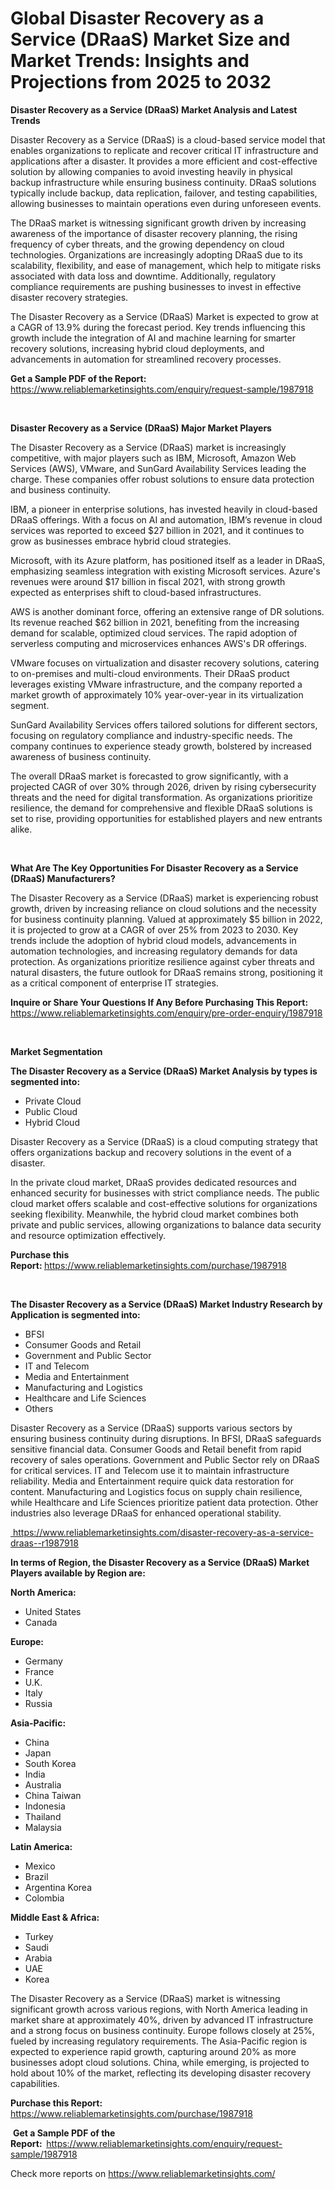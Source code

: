 <p><h1>Global Disaster Recovery as a Service (DRaaS) Market Size and Market Trends: Insights and Projections from 2025 to 2032</h1></p><p><strong>Disaster Recovery as a Service (DRaaS) Market Analysis and Latest Trends</strong></p>
<p><p>Disaster Recovery as a Service (DRaaS) is a cloud-based service model that enables organizations to replicate and recover critical IT infrastructure and applications after a disaster. It provides a more efficient and cost-effective solution by allowing companies to avoid investing heavily in physical backup infrastructure while ensuring business continuity. DRaaS solutions typically include backup, data replication, failover, and testing capabilities, allowing businesses to maintain operations even during unforeseen events.</p><p>The DRaaS market is witnessing significant growth driven by increasing awareness of the importance of disaster recovery planning, the rising frequency of cyber threats, and the growing dependency on cloud technologies. Organizations are increasingly adopting DRaaS due to its scalability, flexibility, and ease of management, which help to mitigate risks associated with data loss and downtime. Additionally, regulatory compliance requirements are pushing businesses to invest in effective disaster recovery strategies.</p><p>The Disaster Recovery as a Service (DRaaS) Market is expected to grow at a CAGR of 13.9% during the forecast period. Key trends influencing this growth include the integration of AI and machine learning for smarter recovery solutions, increasing hybrid cloud deployments, and advancements in automation for streamlined recovery processes.</p></p>
<p><strong>Get a Sample PDF of the Report:&nbsp;</strong> <a href="https://www.reliablemarketinsights.com/enquiry/request-sample/1987918?utm_campaign=1894&utm_medium=2&utm_source=Github&utm_content=ia&utm_term=15012025&utm_id=disaster-recovery-as-a-service-draas">https://www.reliablemarketinsights.com/enquiry/request-sample/1987918</a></p>
<p>&nbsp;</p>
<p><strong>Disaster Recovery as a Service (DRaaS) Major Market Players</strong></p>
<p><p>The Disaster Recovery as a Service (DRaaS) market is increasingly competitive, with major players such as IBM, Microsoft, Amazon Web Services (AWS), VMware, and SunGard Availability Services leading the charge. These companies offer robust solutions to ensure data protection and business continuity.</p><p>IBM, a pioneer in enterprise solutions, has invested heavily in cloud-based DRaaS offerings. With a focus on AI and automation, IBM’s revenue in cloud services was reported to exceed $27 billion in 2021, and it continues to grow as businesses embrace hybrid cloud strategies.</p><p>Microsoft, with its Azure platform, has positioned itself as a leader in DRaaS, emphasizing seamless integration with existing Microsoft services. Azure's revenues were around $17 billion in fiscal 2021, with strong growth expected as enterprises shift to cloud-based infrastructures.</p><p>AWS is another dominant force, offering an extensive range of DR solutions. Its revenue reached $62 billion in 2021, benefiting from the increasing demand for scalable, optimized cloud services. The rapid adoption of serverless computing and microservices enhances AWS's DR offerings.</p><p>VMware focuses on virtualization and disaster recovery solutions, catering to on-premises and multi-cloud environments. Their DRaaS product leverages existing VMware infrastructure, and the company reported a market growth of approximately 10% year-over-year in its virtualization segment.</p><p>SunGard Availability Services offers tailored solutions for different sectors, focusing on regulatory compliance and industry-specific needs. The company continues to experience steady growth, bolstered by increased awareness of business continuity.</p><p>The overall DRaaS market is forecasted to grow significantly, with a projected CAGR of over 30% through 2026, driven by rising cybersecurity threats and the need for digital transformation. As organizations prioritize resilience, the demand for comprehensive and flexible DRaaS solutions is set to rise, providing opportunities for established players and new entrants alike.</p></p>
<p>&nbsp;</p>
<p><strong>What Are The Key Opportunities For Disaster Recovery as a Service (DRaaS) Manufacturers?</strong></p>
<p><p>The Disaster Recovery as a Service (DRaaS) market is experiencing robust growth, driven by increasing reliance on cloud solutions and the necessity for business continuity planning. Valued at approximately $5 billion in 2022, it is projected to grow at a CAGR of over 25% from 2023 to 2030. Key trends include the adoption of hybrid cloud models, advancements in automation technologies, and increasing regulatory demands for data protection. As organizations prioritize resilience against cyber threats and natural disasters, the future outlook for DRaaS remains strong, positioning it as a critical component of enterprise IT strategies.</p></p>
<p><strong>Inquire or Share Your Questions If Any Before Purchasing This Report:</strong> <a href="https://www.reliablemarketinsights.com/enquiry/pre-order-enquiry/1987918?utm_campaign=1894&utm_medium=2&utm_source=Github&utm_content=ia&utm_term=15012025&utm_id=disaster-recovery-as-a-service-draas">https://www.reliablemarketinsights.com/enquiry/pre-order-enquiry/1987918</a></p>
<p>&nbsp;</p>
<p><strong>Market Segmentation</strong></p>
<p><strong>The Disaster Recovery as a Service (DRaaS) Market Analysis by types is segmented into:</strong></p>
<p><ul><li>Private Cloud</li><li>Public Cloud</li><li>Hybrid Cloud</li></ul></p>
<p><p>Disaster Recovery as a Service (DRaaS) is a cloud computing strategy that offers organizations backup and recovery solutions in the event of a disaster. </p><p>In the private cloud market, DRaaS provides dedicated resources and enhanced security for businesses with strict compliance needs. The public cloud market offers scalable and cost-effective solutions for organizations seeking flexibility. Meanwhile, the hybrid cloud market combines both private and public services, allowing organizations to balance data security and resource optimization effectively.</p></p>
<p><strong>Purchase this Report:&nbsp;</strong><a href="https://www.reliablemarketinsights.com/purchase/1987918?utm_campaign=1894&utm_medium=2&utm_source=Github&utm_content=ia&utm_term=15012025&utm_id=disaster-recovery-as-a-service-draas">https://www.reliablemarketinsights.com/purchase/1987918</a></p>
<p>&nbsp;</p>
<p><strong>The Disaster Recovery as a Service (DRaaS) Market Industry Research by Application is segmented into:</strong></p>
<p><ul><li>BFSI</li><li>Consumer Goods and Retail</li><li>Government and Public Sector</li><li>IT and Telecom</li><li>Media and Entertainment</li><li>Manufacturing and Logistics</li><li>Healthcare and Life Sciences</li><li>Others</li></ul></p>
<p><p>Disaster Recovery as a Service (DRaaS) supports various sectors by ensuring business continuity during disruptions. In BFSI, DRaaS safeguards sensitive financial data. Consumer Goods and Retail benefit from rapid recovery of sales operations. Government and Public Sector rely on DRaaS for critical services. IT and Telecom use it to maintain infrastructure reliability. Media and Entertainment require quick data restoration for content. Manufacturing and Logistics focus on supply chain resilience, while Healthcare and Life Sciences prioritize patient data protection. Other industries also leverage DRaaS for enhanced operational stability.</p></p>
<p><a href="https://www.reliablemarketinsights.com/disaster-recovery-as-a-service-draas--r1987918?utm_campaign=1894&utm_medium=2&utm_source=Github&utm_content=ia&utm_term=15012025&utm_id=disaster-recovery-as-a-service-draas">&nbsp;https://www.reliablemarketinsights.com/disaster-recovery-as-a-service-draas--r1987918</a></p>
<p><strong>In terms of Region, the Disaster Recovery as a Service (DRaaS) Market Players available by Region are:</strong></p>
<p>
    <p> <strong> North America: </strong>
        <ul>
            <li>United States</li>
            <li>Canada</li>
        </ul>
        </p> 
    <p> <strong> Europe: </strong>
        <ul>
            <li>Germany</li>
            <li>France</li>
            <li>U.K.</li>
            <li>Italy</li>
            <li>Russia</li>
        </ul>
        </p> 
    <p> <strong> Asia-Pacific: </strong>
        <ul>
            <li>China</li>
            <li>Japan</li>
            <li>South Korea</li>
            <li>India</li>
            <li>Australia</li>
            <li>China Taiwan</li>
            <li>Indonesia</li>
            <li>Thailand</li>
            <li>Malaysia</li>
        </ul>
        </p> 
    <p> <strong> Latin America: </strong>
        <ul>
            <li>Mexico</li>
            <li>Brazil</li>
            <li>Argentina Korea</li>
            <li>Colombia</li>
        </ul>
        </p> 
    <p> <strong> Middle East & Africa: </strong>
        <ul>
            <li>Turkey</li>
            <li>Saudi</li>
            <li>Arabia</li>
            <li>UAE</li>
            <li>Korea</li>
        </ul>
    </p>
    </p>
<p><p>The Disaster Recovery as a Service (DRaaS) market is witnessing significant growth across various regions, with North America leading in market share at approximately 40%, driven by advanced IT infrastructure and a strong focus on business continuity. Europe follows closely at 25%, fueled by increasing regulatory requirements. The Asia-Pacific region is expected to experience rapid growth, capturing around 20% as more businesses adopt cloud solutions. China, while emerging, is projected to hold about 10% of the market, reflecting its developing disaster recovery capabilities.</p></p>
<p><strong>Purchase this Report: </strong><a href="https://www.reliablemarketinsights.com/purchase/1987918?utm_campaign=1894&utm_medium=2&utm_source=Github&utm_content=ia&utm_term=15012025&utm_id=disaster-recovery-as-a-service-draas">https://www.reliablemarketinsights.com/purchase/1987918</a></p>
<p>&nbsp;<strong>Get a Sample PDF of the Report:&nbsp;&nbsp;</strong><a href="https://www.reliablemarketinsights.com/enquiry/request-sample/1987918?utm_campaign=1894&utm_medium=2&utm_source=Github&utm_content=ia&utm_term=15012025&utm_id=disaster-recovery-as-a-service-draas">https://www.reliablemarketinsights.com/enquiry/request-sample/1987918</a></p>
<p><strong></strong></p>
<p>Check more reports on <a href="https://www.reliablemarketinsights.com/?utm_campaign=1894&utm_medium=2&utm_source=Github&utm_content=ia&utm_term=15012025&utm_id=disaster-recovery-as-a-service-draas">https://www.reliablemarketinsights.com/</a></p>